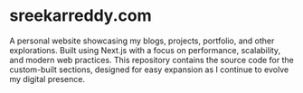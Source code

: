 # sreekarreddy.com
A personal website showcasing my blogs, projects, portfolio, and other explorations. Built using Next.js with a focus on performance, scalability, and modern web practices. This repository contains the source code for the custom-built sections, designed for easy expansion as I continue to evolve my digital presence.

